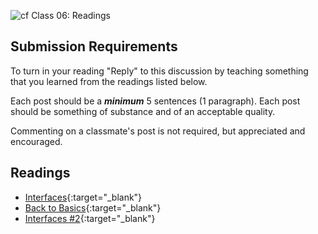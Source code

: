 ![cf](http://i.imgur.com/7v5ASc8.png) Class 06: Readings

## Submission Requirements

To turn in your reading "Reply" to this discussion by teaching something that you learned from the 
readings listed below.

Each post should be a ***minimum*** 5 sentences (1 paragraph). Each post should be something of substance and 
of an acceptable quality. 

Commenting on a classmate's post is not required, but appreciated and encouraged.

## Readings
- [Interfaces](https://docs.microsoft.com/en-us/dotnet/csharp/programming-guide/interfaces/){:target="_blank"} 
- [Back to Basics](https://simpleprogrammer.com/back-to-basics-what-is-an-interface/){:target="_blank"} 
- [Interfaces #2](https://docs.microsoft.com/en-us/dotnet/csharp/language-reference/keywords/interface){:target="_blank"} 